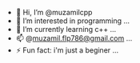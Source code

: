 - 👋 Hi, I’m @muzamilcpp
- 👀 I’m interested in programming ...
- 🌱 I’m currently learning c++ ...
- 📫 @muzamil.flp786@gmail.com ...
- ⚡ Fun fact: i'm just a beginer ...

<!---
muzamilcpp/muzamilcpp is a ✨ special ✨ repository because its `README.md` (this file) appears on your GitHub profile.
You can click the Preview link to take a look at your changes.
--->
